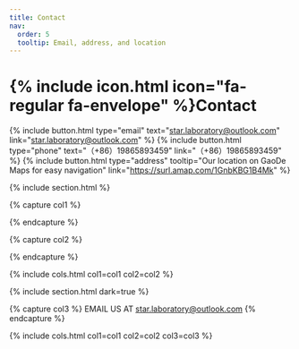 ```yaml
---
title: Contact
nav:
  order: 5
  tooltip: Email, address, and location
---
```


# {% include icon.html icon="fa-regular fa-envelope" %}Contact



{%
  include button.html
  type="email"
  text="star.laboratory@outlook.com"
  link="star.laboratory@outlook.com"
%}
{%
  include button.html
  type="phone"
  text="（+86）19865893459"
  link="（+86）19865893459"
%}
{%
  include button.html
  type="address"
  tooltip="Our location on GaoDe Maps for easy navigation"
  link="https://surl.amap.com/1GnbKBG1B4Mk"
%}

{% include section.html %}

{% capture col1 %}


{% endcapture %}

{% capture col2 %}

{% endcapture %}

{% include cols.html col1=col1 col2=col2 %}

{% include section.html dark=true %}




{% capture col3 %}
EMAIL US AT star.laboratory@outlook.com
{% endcapture %}

{% include cols.html col1=col1 col2=col2 col3=col3 %}
